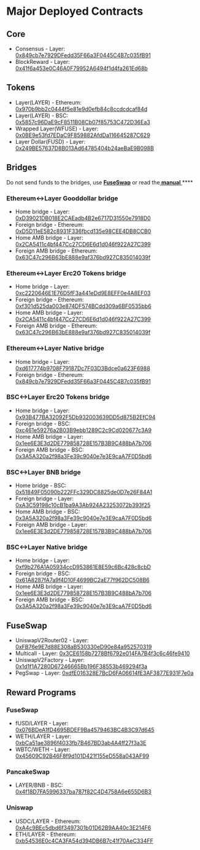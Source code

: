 # Major Deployed Contracts

## Core

* Consensus - Layer: [0x849cb7e7929DFedd35F66a3F0445C4B7c035fB91](https://explorer.prmscan.org/address/0x849cb7e7929DFedd35F66a3F0445C4B7c035fB91) 
* BlockReward - Layer: [0x41f6a453e0C46A0F79952A6494f1d4fa261Ed68b](https://explorer.prmscan.org/address/0x41f6a453e0C46A0F79952A6494f1d4fa261Ed68b)

## Tokens

* Layer\(LAYER\) - Ethereum: [0x970b9bb2c0444f5e81e9d0efb84c8ccdcdcaf84d](https://etherscan.io/token/0x970b9bb2c0444f5e81e9d0efb84c8ccdcdcaf84d)
* Layer\(LAYER\) - BSC: [0x5857c96DaE9cF8511B08Cb07f85753C472D36Ea3](https://bscscan.com/token/0x5857c96dae9cf8511b08cb07f85753c472d36ea3)
* Wrapped Layer\(WFUSE\) - Layer: [0x0BE9e53fd7EDaC9F859882AfdDa116645287C629](https://explorer.prmscan.org/address/0x0BE9e53fd7EDaC9F859882AfdDa116645287C629)
* Layer Dollar\(FUSD\) - Layer: [0x249BE57637D8B013Ad64785404b24aeBaE9B098B](https://explorer.prmscan.org/address/0x249BE57637D8B013Ad64785404b24aeBaE9B098B)

## Bridges

Do not send funds to the bridges, use [**FuseSwap**](https://fuseswap.com) or read the[ **manual** ](https://app.gitbook.com/@fuse-1/s/fuse-dev-docs/bridges/bridges)\*\*\*\*

### Ethereum&lt;-&gt;Layer Gooddollar bridge

* Home bridge - Layer: [0xD39021DB018E2CAEadb4B2e6717D31550e7918D0](https://explorer.prmscan.org/address/0xD39021DB018E2CAEadb4B2e6717D31550e7918D0/transactions)
* Foreign bridge - Ethereum: [0xD5D11eE582c8931F336fbcd135e98CEE4DB8CCB0](https://etherscan.io/address/0xD5D11eE582c8931F336fbcd135e98CEE4DB8CCB0)
* Home AMB bridge - Layer: [0x2CA5411c4bf447Cc27CD6E6d1d046f922A27C399](https://explorer.prmscan.org/address/0x2CA5411c4bf447Cc27CD6E6d1d046f922A27C399/transactions)
* Foreign AMB bridge - Ethereum: [0x63C47c296B63bE888e9af376bd927C835014039f](https://etherscan.io/address/0x63C47c296B63bE888e9af376bd927C835014039f)

### Ethereum&lt;-&gt;Layer Erc20 Tokens bridge

* Home bridge - Layer: [0xc2220646E1E76D5fF3a441eDd9E8EFF0e4A8EF03](https://explorer.prmscan.org/address/0xc2220646E1E76D5fF3a441eDd9E8EFF0e4A8EF03)
* Foreign bridge - Ethereum: [0xf301d525da003e874DF574BCdd309a6BF0535bb6](https://etherscan.io/address/0xf301d525da003e874DF574BCdd309a6BF0535bb6)
* Home AMB bridge - Layer: [0x2CA5411c4bf447Cc27CD6E6d1d046f922A27C399](https://explorer.prmscan.org/address/0x2CA5411c4bf447Cc27CD6E6d1d046f922A27C399/transactions)
* Foreign AMB bridge - Ethereum: [0x63C47c296B63bE888e9af376bd927C835014039f](https://etherscan.io/address/0x63C47c296B63bE888e9af376bd927C835014039f)

### Ethereum&lt;-&gt;Layer Native bridge

* Home bridge - Layer: [0xd617774b9708F79187Dc7F03D3Bdce0a623F6988](https://explorer.prmscan.org/address/0xd617774b9708F79187Dc7F03D3Bdce0a623F6988/transactions)
* Foreign bridge - Ethereum: [0x849cb7e7929DFedd35F66a3F0445C4B7c035fB91](https://etherscan.io/address/0x849cb7e7929DFedd35F66a3F0445C4B7c035fB91)

### BSC&lt;-&gt;Layer Erc20 Tokens bridge

* Home bridge - Layer: [0x93B477BA32092F5Db932003639DD5d875B2EfC94](https://explorer.prmscan.org/address/0x93B477BA32092F5Db932003639DD5d875B2EfC94/transactions)
* Foreign bridge - BSC: [0xc461e59276a2B03B9ebb1289C2c9Cd020677c3A9](https://bscscan.com/address/0xc461e59276a2B03B9ebb1289C2c9Cd020677c3A9)
* Home AMB bridge - Layer: [0x1ee6E3E3d2DE779858728E157B3B9C488bA7b706](https://explorer.prmscan.org/address/0x1ee6E3E3d2DE779858728E157B3B9C488bA7b706/transactions)
* Foreign AMB bridge - BSC: [0x3A5A320a2f98a3Fe39c9040e7e3E9caA7F0D5bd6](https://bscscan.com/address/0x3A5A320a2f98a3Fe39c9040e7e3E9caA7F0D5bd6)

### BSC&lt;-&gt;Layer BNB bridge

* Home bridge - BSC: [0x51849F05090b222FFc329DC8825de0D7e26F84A1](https://bscscan.com/address/0x51849F05090b222FFc329DC8825de0D7e26F84A1)
* Foreign bridge - Layer: [0xA3C59198c10cB1ba9A3Ab924A23253072b393f25](https://explorer.prmscan.org/address/0xA3C59198c10cB1ba9A3Ab924A23253072b393f25)
* Home AMB bridge - BSC: [0x3A5A320a2f98a3Fe39c9040e7e3E9caA7F0D5bd6](https://bscscan.com/address/0x3A5A320a2f98a3Fe39c9040e7e3E9caA7F0D5bd6)
* Foreign AMB bridge - Layer: [0x1ee6E3E3d2DE779858728E157B3B9C488bA7b706](https://explorer.prmscan.org/address/0x1ee6E3E3d2DE779858728E157B3B9C488bA7b706)

### BSC&lt;-&gt;Layer Native bridge

* Home bridge - Layer: [0xf9b276A1A05934ccD953861E8E59c6Bc428c8cbD](https://explorer.prmscan.org/address/0xf9b276A1A05934ccD953861E8E59c6Bc428c8cbD/transactions)
* Foreign bridge - BSC: [0x61A8287fA7a9f4D10F4699BC2aE77f962DC508B6](https://bscscan.com/address/0x61A8287fA7a9f4D10F4699BC2aE77f962DC508B6)
* Home AMB bridge - Layer: [0x1ee6E3E3d2DE779858728E157B3B9C488bA7b706](https://explorer.prmscan.org/address/0x1ee6E3E3d2DE779858728E157B3B9C488bA7b706)
* Foreign AMB bridge - BSC: [0x3A5A320a2f98a3Fe39c9040e7e3E9caA7F0D5bd6](https://bscscan.com/address/0x3A5A320a2f98a3Fe39c9040e7e3E9caA7F0D5bd6)

## FuseSwap

* UniswapV2Router02 - Layer: [0xFB76e9E7d88E308aB530330eD90e84a952570319](https://explorer.prmscan.org/address/0xFB76e9E7d88E308aB530330eD90e84a952570319)
* Multicall - Layer: [0x3CE6158b7278Bf6792e014FA7B4f3c6c46fe9410](https://explorer.prmscan.org/address/0x3CE6158b7278Bf6792e014FA7B4f3c6c46fe9410)
* UniswapV2Factory - Layer: [0x1d1f1A7280D67246665Bb196F38553b469294f3a](https://explorer.prmscan.org/address/0x1d1f1A7280D67246665Bb196F38553b469294f3a)
* PegSwap - Layer: [0xdfE016328E7BcD6FA06614fE3AF3877E931F7e0a](https://explorer.prmscan.org/address/0xdfE016328E7BcD6FA06614fE3AF3877E931F7e0a)

## Reward Programs

### FuseSwap

* fUSD/LAYER - Layer: [0x076BDeA1fD4695BDEF9Ba4579463BC4B3C97d645](https://explorer.prmscan.org/address/0x076BDeA1fD4695BDEF9Ba4579463BC4B3C97d645)
* WETH/LAYER - Layer: [0xbCa51ae3896f4033fb7B467BD3ab4A4ff27f3a3E](https://explorer.prmscan.org/address/0xbCa51ae3896f4033fb7B467BD3ab4A4ff27f3a3E)
* WBTC/WETH - Layer: [0x45609C92B46F8f9d101D421f155eD558a043AF99](https://explorer.prmscan.org/address/0x45609C92B46F8f9d101D421f155eD558a043AF99)

### PancakeSwap

* LAYER/BNB - BSC: [0x4f18D7FA5996337ba787f82C4D4758A6e655D6B3](https://bscscan.com/address/0x4f18D7FA5996337ba787f82C4D4758A6e655D6B3)

### Uniswap

* USDC/LAYER - Ethereum: [0xA4c9BEc5dbd6f3497301b01D62B9AA40c3E214F6](https://etherscan.io/address/0xA4c9BEc5dbd6f3497301b01D62B9AA40c3E214F6)
* ETH/LAYER - Ethereum: [0xb54536E0c4CA3FA54d394DB6B7c41f70AeC334FF](https://etherscan.io/address/0xb54536E0c4CA3FA54d394DB6B7c41f70AeC334FF)





